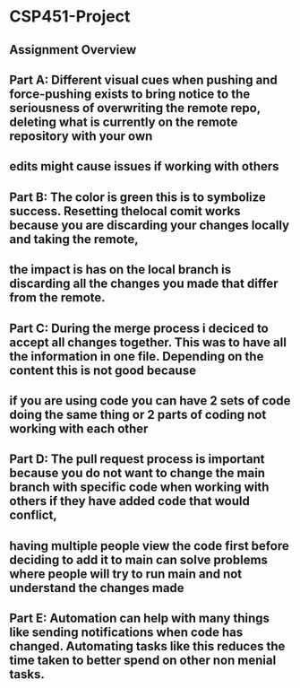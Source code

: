 # CSP451-Project

## Assignment Overview

## Part A: Different visual cues when pushing and force-pushing exists to bring notice to the seriousness of overwriting the remote repo, deleting what is currently on the remote repository with your own 
## edits might cause issues if working with others

## Part B: The color is green this is to symbolize success. Resetting thelocal comit works because you are discarding your changes locally and taking the remote, 
## the impact is has on the local branch is discarding all the changes you made that differ from the remote.

## Part C: During the merge process i deciced to accept all changes together. This was to have all the information in one file. Depending on the content this is not good because
## if you are using code you can have 2 sets of code doing the same thing or 2 parts of coding not working with each other

## Part D: The pull request process is important because you do not want to change the main branch with specific code when working with others if they have added code that would conflict,
## having multiple people view the code first before deciding to add it to main can solve problems where people will try to run main and not understand the changes  made

## Part E: Automation can help with many things like sending notifications when code has changed. Automating tasks like this reduces the time taken to better spend on other non menial tasks.